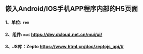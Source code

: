 ## 嵌入Android/IOS手机APP程序内部的H5页面

#### 1、单位: `rem`
#### 2、组件: `mui` https://dev.dcloud.net.cn/mui/ui/
#### 3、JS库：Zepto https://www.html.cn/doc/zeptojs_api/#
